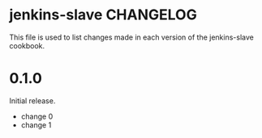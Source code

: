 # jenkins-slave CHANGELOG

This file is used to list changes made in each version of the jenkins-slave cookbook.

# 0.1.0

Initial release.

- change 0
- change 1

